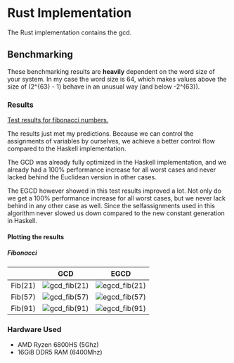 # Rust Implementation
The Rust implementation contains the gcd.

## Benchmarking

These benchmarking results are **heavily** dependent on
the word size of your system. In my case the word size is 64,
which makes values above the size of (2^{63} - 1) behave in an unusual way (and below -2^{63}).


### Results
[Test results for fibonacci numbers.](https://github.com/two-horned/ring/issues/5)

The results just met my predictions. 
Because we can control the assignments of variables by ourselves,
we achieve a better control flow compared to the Haskell implementation.

The GCD was already fully optimized in the Haskell implementation, and
we already had a 100% performance increase for all worst cases and
never lacked behind the Euclidean version in other cases.

The EGCD however showed in this test results improved a lot.
Not only do we get a 100% performance increase for all worst cases,
but we never lack behind in any other case as well. Since the
selfassignments used in this algorithm never slowed us down
compared to the new constant generation in Haskell.

#### Plotting the results
##### Fibonacci

|         | GCD | EGCD
| ------- | --------- | ----
| Fib(21) | ![gcd_fib(21)](https://github.com/two-horned/ring/assets/95277266/01804f3c-d131-44ad-abb8-01d9ad4b98ab) | ![egcd_fib(21)](https://github.com/two-horned/ring/assets/95277266/f2ec6e34-1c31-4515-a30a-855d58844216)
| Fib(57) | ![gcd_fib(57)](https://github.com/two-horned/ring/assets/95277266/e76f88a3-cb3e-4d8d-9651-6cdb3e11c094) | ![egcd_fib(57)](https://github.com/two-horned/ring/assets/95277266/af0b9933-93f9-447a-abb1-0025577c71e8)
| Fib(91) | ![gcd_fib(91)](https://github.com/two-horned/ring/assets/95277266/65d78401-804f-4fce-baf4-95267f7f1a40) | ![egcd_fib(91)](https://github.com/two-horned/ring/assets/95277266/aed2b767-54f7-436e-b32b-6badb6511a76)

### Hardware Used
- AMD Ryzen 6800HS (5Ghz)
- 16GiB DDR5 RAM (6400Mhz)
